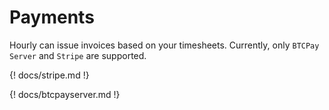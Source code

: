 # Payments

Hourly can issue invoices based on your timesheets. Currently, only `BTCPay Server` and `Stripe` are supported.

{! docs/stripe.md !}

{! docs/btcpayserver.md !}